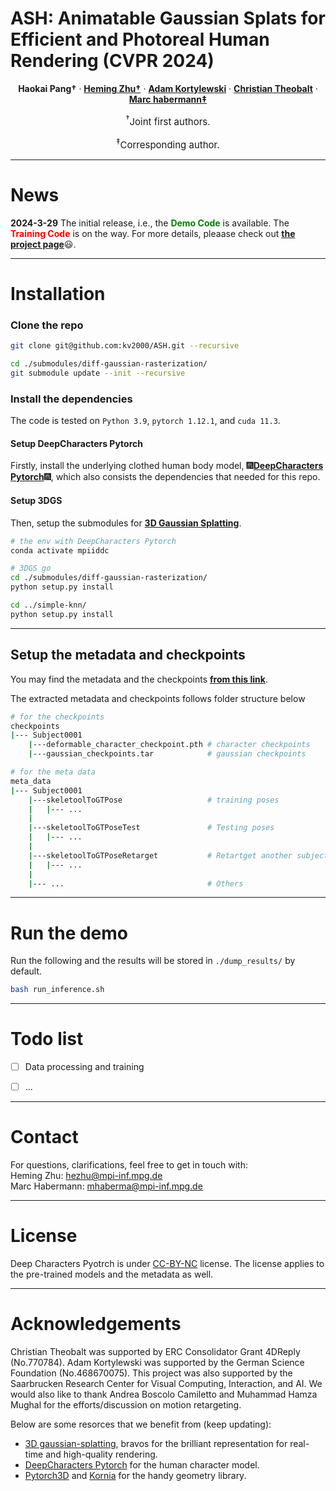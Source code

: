 # ASH: Animatable Gaussian Splats for Efficient and Photoreal Human Rendering (CVPR 2024)

  <p align="center">
    <strong>Haokai Pang&dagger;</strong>
    ·    
    <a href="https://people.mpi-inf.mpg.de/~hezhu/"><strong>Heming Zhu&dagger;</strong></a>
    ·
    <a href="https://gvrl.mpi-inf.mpg.de/"><strong>Adam Kortylewski</strong></a>
    ·
    <a href="https://people.mpi-inf.mpg.de/~theobalt/"><strong>Christian Theobalt</strong></a>
    ·
    <a href="https://people.mpi-inf.mpg.de/~mhaberma/"><strong>Marc habermann&ddagger;</strong></a>
  </p> 
  <p align="center" style="font-size:15px; margin-bottom:0px !important;"><sup>&dagger;</sup>Joint first authors.</p>
  <p align="center" style="font-size:15px; margin-bottom:10px !important;"><sup>&ddagger;</sup>Corresponding author.</p>

---

# News
**2024-3-29** The initial release, i.e., the <strong><font color=green>Demo Code</font></strong> is available. The <strong><font color=red>Training Code</font></strong> is on the way. For more details, pleaase check out <a href="https://vcai.mpi-inf.mpg.de/projects/ash/"><strong>the project page</strong></a>:smiley:.

---

# Installation
### Clone the repo
```bash
git clone git@github.com:kv2000/ASH.git --recursive

cd ./submodules/diff-gaussian-rasterization/
git submodule update --init --recursive
```
### Install the dependencies

The code is tested on ```Python 3.9```, ```pytorch 1.12.1```, and ```cuda 11.3```.


#### Setup DeepCharacters Pytorch

Firstly, install the underlying clothed human body model, :fireworks:<a href="https://github.com/kv2000/DeepCharacters_Pytorch"><strong>DeepCharacters Pytorch</strong></a>:fireworks:, which also consists the dependencies that needed for this repo.

#### Setup 3DGS

Then, setup the submodules for <a href="https://github.com/graphdeco-inria/gaussian-splatting"><strong>3D Gaussian Splatting</strong></a>.

```bash
# the env with DeepCharacters Pytorch
conda activate mpiiddc 

# 3DGS go
cd ./submodules/diff-gaussian-rasterization/
python setup.py install

cd ../simple-knn/
python setup.py install
```

---
## Setup the metadata and checkpoints
You may find the metadata and the checkpoints <a href="https://gvv-assets.mpi-inf.mpg.de/ASH/"><strong>from this link</strong></a>. 

The extracted metadata and checkpoints follows folder structure below

```bash
# for the checkpoints
checkpoints
|--- Subject0001
    |---deformable_character_checkpoint.pth # character checkpoints
    |---gaussian_checkpoints.tar            # gaussian checkpoints

# for the meta data
meta_data
|--- Subject0001
    |---skeletoolToGTPose                   # training poses
    |   |--- ... 
    |
    |---skeletoolToGTPoseTest               # Testing poses
    |   |--- ...
    |
    |---skeletoolToGTPoseRetarget           # Retartget another subject's pose
    |   |--- ...
    |
    |--- ...                                # Others

```

---
# Run the demo 
Run the following and the results will be stored in ```./dump_results/``` by default.

```bash
bash run_inference.sh
```

---
# Todo list

- [ ] Data processing and training
- [ ] ...


---

# Contact
For questions, clarifications, feel free to get in touch with:  
Heming Zhu: hezhu@mpi-inf.mpg.de  
Marc Habermann: mhaberma@mpi-inf.mpg.de  

---
# License
Deep Characters Pyotrch is under [CC-BY-NC](https://creativecommons.org/licenses/by-nc/4.0/) license. The license applies to the pre-trained models and the metadata as well.

---
# Acknowledgements
Christian Theobalt was supported by ERC Consolidator Grant 4DReply (No.770784). Adam Kortylewski was supported by the German Science Foundation (No.468670075). This project was also supported by the Saarbrucken Research Center for Visual Computing, Interaction, and AI. We would also like to thank Andrea Boscolo Camiletto and Muhammad Hamza Mughal for the efforts/discussion on motion retargeting.

Below are some resorces that we benefit from (keep updating):

- <a href="https://github.com/graphdeco-inria/gaussian-splatting">3D gaussian-splatting</a>, bravos for the brilliant representation for real-time and high-quality rendering.
- <a href="https://github.com/kv2000/DeepCharacters_Pytorch">DeepCharacters Pytorch</a> for the human character model.
- <a href="https://pytorch3d.org/">Pytorch3D</a> and <a href="https://github.com/kornia/kornia">Kornia</a> for the handy geometry library.